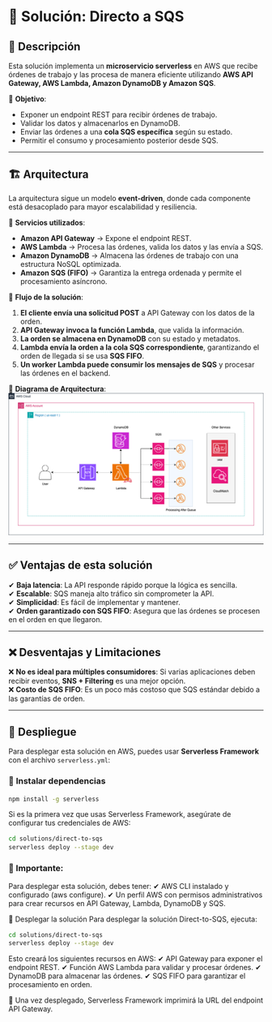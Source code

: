 # 🚀 Solución: Directo a SQS

## 📌 Descripción  
Esta solución implementa un **microservicio serverless** en AWS que recibe órdenes de trabajo y las procesa de manera eficiente utilizando **AWS API Gateway, AWS Lambda, Amazon DynamoDB y Amazon SQS**.  

📌 **Objetivo**:  
- Exponer un endpoint REST para recibir órdenes de trabajo.  
- Validar los datos y almacenarlos en DynamoDB.  
- Enviar las órdenes a una **cola SQS específica** según su estado.  
- Permitir el consumo y procesamiento posterior desde SQS.  

---

## 🏗️ Arquitectura  

La arquitectura sigue un modelo **event-driven**, donde cada componente está desacoplado para mayor escalabilidad y resiliencia.  

📌 **Servicios utilizados**:  
- **Amazon API Gateway** → Expone el endpoint REST.  
- **AWS Lambda** → Procesa las órdenes, valida los datos y las envía a SQS.  
- **Amazon DynamoDB** → Almacena las órdenes de trabajo con una estructura NoSQL optimizada.  
- **Amazon SQS (FIFO)** → Garantiza la entrega ordenada y permite el procesamiento asíncrono.  

📌 **Flujo de la solución**:  
1. **El cliente envía una solicitud POST** a API Gateway con los datos de la orden.  
2. **API Gateway invoca la función Lambda**, que valida la información.  
3. **La orden se almacena en DynamoDB** con su estado y metadatos.  
4. **Lambda envía la orden a la cola SQS correspondiente**, garantizando el orden de llegada si se usa **SQS FIFO**.  
5. **Un worker Lambda puede consumir los mensajes de SQS** y procesar las órdenes en el backend.  

📌 **Diagrama de Arquitectura**:  
![Arquitectura Direct-to-SQS](./img/DataMartSolutions-Direct-SQS.png)  

---

## ✅ Ventajas de esta solución  
✔ **Baja latencia**: La API responde rápido porque la lógica es sencilla.  
✔ **Escalable**: SQS maneja alto tráfico sin comprometer la API.  
✔ **Simplicidad**: Es fácil de implementar y mantener.  
✔ **Orden garantizado con SQS FIFO**: Asegura que las órdenes se procesen en el orden en que llegaron.  

---

## ❌ Desventajas y Limitaciones   
❌ **No es ideal para múltiples consumidores**: Si varias aplicaciones deben recibir eventos, **SNS + Filtering** es una mejor opción.  
❌ **Costo de SQS FIFO**: Es un poco más costoso que SQS estándar debido a las garantías de orden.  

---

## 🚀 Despliegue  
Para desplegar esta solución en AWS, puedes usar **Serverless Framework** con el archivo `serverless.yml`:  

### 📌 **Instalar dependencias**  
```sh
npm install -g serverless
```

Si es la primera vez que usas Serverless Framework, asegúrate de configurar tus credenciales de AWS:

```sh
cd solutions/direct-to-sqs
serverless deploy --stage dev
```

### 📌 Importante:
Para desplegar esta solución, debes tener:
✔ AWS CLI instalado y configurado (aws configure).
✔ Un perfil AWS con permisos administrativos para crear recursos en API Gateway, Lambda, DynamoDB y SQS.

🚀 Desplegar la solución
Para desplegar la solución Direct-to-SQS, ejecuta:


```sh
cd solutions/direct-to-sqs
serverless deploy --stage dev
```

Esto creará los siguientes recursos en AWS:
✔ API Gateway para exponer el endpoint REST.
✔ Función AWS Lambda para validar y procesar órdenes.
✔ DynamoDB para almacenar las órdenes.
✔ SQS FIFO para garantizar el procesamiento en orden.

📌 Una vez desplegado, Serverless Framework imprimirá la URL del endpoint API Gateway.

